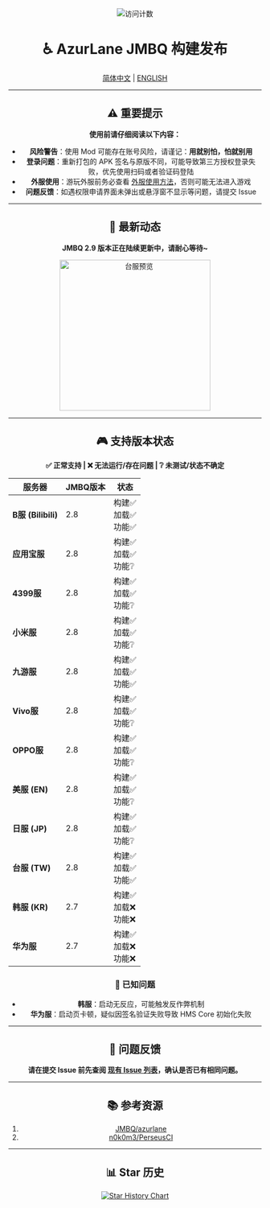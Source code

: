 <div align="center">
    <img src="https://count.getloli.com/@azurlanejmbq?name=azurlanejmbq&theme=moebooru&padding=7&offset=0&align=top&scale=1&pixelated=1&darkmode=auto" alt="访问计数" />

# ♿ AzurLane JMBQ 构建发布

[简体中文](README.md) | [ENGLISH](README_en.md)

---

## ⚠️ 重要提示

**使用前请仔细阅读以下内容：**

- **风险警告**：使用 Mod 可能存在账号风险，请谨记：**用就别怕，怕就别用**
- **登录问题**：重新打包的 APK 签名与原版不同，可能导致第三方授权登录失败，优先使用扫码或者验证码登陆
- **外服使用**：游玩外服前务必查看 [外服使用方法](Global.md)，否则可能无法进入游戏
- **问题反馈**：如遇权限申请界面未弹出或悬浮窗不显示等问题，请提交 Issue

---

## 🎉 最新动态

**JMBQ 2.9 版本正在陆续更新中，请耐心等待~**

<img height="300" alt="台服预览" src="https://github.com/user-attachments/assets/f0d8171b-7c7d-4d1b-9f71-cbc8a8f5b04b" />

---

## 🎮 支持版本状态

**✅ 正常支持 | ❌ 无法运行/存在问题 | ❔ 未测试/状态不确定**

| 服务器             | JMBQ版本 | 状态                          |
|--------------------|----------|-------------------------------|
| **B服 (Bilibili)** | 2.8      | 构建✅ <br>加载✅ <br>功能✅ |
| **应用宝服**       | 2.8      | 构建✅ <br>加载✅ <br>功能❔ |
| **4399服**         | 2.8      | 构建✅ <br>加载✅ <br>功能❔ |
| **小米服**         | 2.8      | 构建✅ <br>加载✅ <br>功能❔ |
| **九游服**         | 2.8      | 构建✅ <br>加载✅ <br>功能✅ |
| **Vivo服**         | 2.8      | 构建✅ <br>加载✅ <br>功能❔ |
| **OPPO服**         | 2.8      | 构建✅ <br>加载✅ <br>功能❔ |
| **美服 (EN)**      | 2.8      | 构建✅ <br>加载✅ <br>功能❔ |
| **日服 (JP)**      | 2.8      | 构建✅ <br>加载✅ <br>功能❔ |
| **台服 (TW)**      | 2.8      | 构建✅ <br>加载✅ <br>功能✅ |
| **韩服 (KR)**      | 2.7      | 构建✅ <br>加载❌ <br>功能❌ |
| **华为服**         | 2.7      | 构建✅ <br>加载❌ <br>功能❌ |

### 🚧 已知问题

- **韩服**：启动无反应，可能触发反作弊机制
- **华为服**：启动页卡顿，疑似因签名验证失败导致 HMS Core 初始化失败

---

## 🐛 问题反馈

**请在提交 Issue 前先查阅 [现有 Issue 列表](https://github.com/JMBQ/azurlane/issues)，确认是否已有相同问题。**

---

## 📚 参考资源

1. [JMBQ/azurlane](https://github.com/JMBQ/azurlane)  
2. [n0k0m3/PerseusCI](https://github.com/n0k0m3/PerseusCI)

---

## 📊 Star 历史

[![Star History Chart](https://starchart.cc/XiYueHura/Azurlane-Build.svg?variant=adaptive)](https://starchart.cc/XiYueHura/Azurlane-Build)

</div>